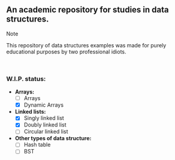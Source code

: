 ## An academic repository for studies in data structures. 
> [!NOTE]
> This repository of data structures examples was made for purely educational purposes by two professional idiots.
<br>

### W.I.P. status:
  - **Arrays:**
    - [ ] Arrays
    - [x] Dynamic Arrays

  - **Linked lists:**
    - [x] Singly linked list
    - [x] Doubly linked list
    - [ ] Circular linked list

  - **Other types of data structure:**
    - [ ] Hash table
    - [ ] BST
